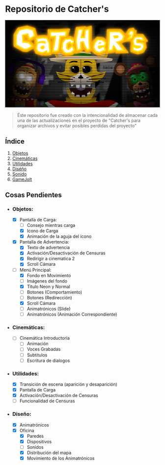 ﻿# Repositorio de Catcher's
![Thumbnail viejo](src/readme/thumb.png "Thumbnail viejo de Gamejolt")
> Éste repositorio fue creado con la intencionalidad de almacenar cada una de las actualizaciones en el proyecto de "Catcher's para organizar archivos y evitar posibles perdidas del proyecto"

## Índice
1. [Objetos](#objetos)
2. [Cinemáticas](#Cinemáticas)
3. [Utilidades](#Utilidades)
3. [Diséño](#objetos)
4. [Sonido](#objetos)
5. [GameJolt](#objetos)

## Cosas Pendientes
- ### Objetos:
    - [X] Pantalla de Carga:
        - [ ] Consejo mientras carga
        - [X] Icono de Carga
        - [X] Animación de la aguja del icono
    - [X] Pantalla de Advertencia:
        - [X] Texto de advertencia
        - [X] Activación/Desactivación de Censuras
        - [X] Redirigir a cinematica 2
        - [X] Scroll Cámara
    - [ ] Menú Principal:
        - [X] Fondo en Movimiento
        - [ ] Imágenes del fondo
        - [X] Titulo Neon y Normal
        - [ ] Botones (Comportamiento)
        - [ ] Botones (Redirección)
        - [X] Scroll Cámara
        - [ ] Animatrónicos (Slide)
        - [ ] Animatrónicos (Animación Correspondiente)
- ### Cinemáticas:
    - [ ] Cinemática Introductoria
        - [ ] Animación
        - [ ] Voces Grabadas
        - [ ] Subtitulos
        - [ ] Escritura de dialogos
- ### Utilidades:
    - [X] Transición de escena (aparición y desaparición)
    - [X] Pantalla de Carga
    - [X] Activación/Desactivación de Censuras
    - [ ] Funcionalidad de Censuras
- ### Diseño:
    - [x] Animatrónicos
    - [x] Oficina
        - [x] Paredes
        - [x] Dispositivos
        - [ ] Sonidos
        - [x] Distribución del mapa
        - [x] Movimiento de los Animatrónicos